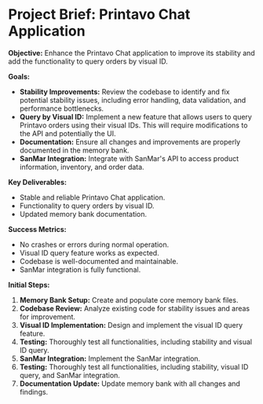 # Project Brief: Printavo Chat Application

**Objective:** Enhance the Printavo Chat application to improve its stability and add the functionality to query orders by visual ID.

**Goals:**
- **Stability Improvements:** Review the codebase to identify and fix potential stability issues, including error handling, data validation, and performance bottlenecks.
- **Query by Visual ID:** Implement a new feature that allows users to query Printavo orders using their visual IDs. This will require modifications to the API and potentially the UI.
- **Documentation:** Ensure all changes and improvements are properly documented in the memory bank.
- **SanMar Integration:** Integrate with SanMar's API to access product information, inventory, and order data.

**Key Deliverables:**
- Stable and reliable Printavo Chat application.
- Functionality to query orders by visual ID.
- Updated memory bank documentation.

**Success Metrics:**
- No crashes or errors during normal operation.
- Visual ID query feature works as expected.
- Codebase is well-documented and maintainable.
- SanMar integration is fully functional.

**Initial Steps:**
1. **Memory Bank Setup:** Create and populate core memory bank files.
2. **Codebase Review:** Analyze existing code for stability issues and areas for improvement.
3. **Visual ID Implementation:** Design and implement the visual ID query feature.
4. **Testing:** Thoroughly test all functionalities, including stability and visual ID query.
5. **SanMar Integration:** Implement the SanMar integration.
6. **Testing:** Thoroughly test all functionalities, including stability, visual ID query, and SanMar integration.
7. **Documentation Update:** Update memory bank with all changes and findings.
